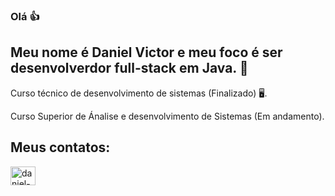 ### Olá 👍
## Meu nome é Daniel Victor e meu foco é ser desenvolverdor full-stack em Java. 👀
 Curso técnico de desenvolvimento de sistemas (Finalizado) 🖥️.  
 
 Curso Superior de Ánalise e desenvolvimento de Sistemas (Em andamento).

## Meus contatos:
<a href = "https://www.linkedin.com/in/daniel-victor-3a655220a/" targer="_blank">
<img aling="center" alt="daniel-linkedin" height="30" width="40" src="https://cdn.jsdelivr.net/gh/devicons/devicon/icons/linkedin/linkedin-original.svg" style="max-width:100%;">
